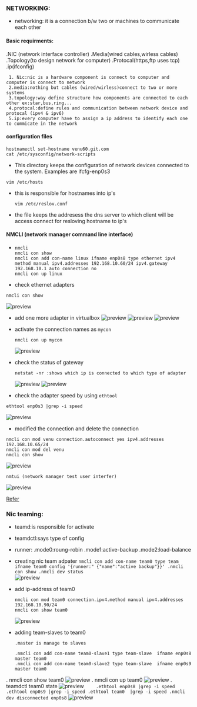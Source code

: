 ### NETWORKING:
* networking: it is a connection b/w two or machines to communicate each other 

#### Basic requirments:
 .NIC (network interface controller)
 .Media(wired cables,wirless cables)
 .Topology(to design network for computer)
 .Protocal(https,ftp uses tcp)
 .ip(ifconfig)

```
 1. Nic:nic is a hardware component is connect to computer and computer is connect to network
 2.media:nothing but cables (wired/wirless)connect to two or more systems
 3.topology:way define structure how components are connected to each other ex:star,bus,ring...
 4.protocal:define rules and communication between network device and protocal (ipv4 & ipv6)
 5.ip:every computer have to assign a ip address to identify each one to commicate in the network
```
  
 
#### configuration files
  ```
  hostnamectl set-hostname venu60.git.com
  cat /etc/sysconfig/network-scripts
  ``` 
*  This directory keeps the configuration of network devices 
connected to the system. Examples are ifcfg-enp0s3

  ```
  vim /etc/hosts
  ```
* this is responsible for hostnames into ip's

  ```
  vim /etc/reslov.conf
  ```
*  the file keeps the addresess the dns server to which client will be access connect for resloving hostname to ip's  


#### NMCLI (network manager command line interface)

*  ```
   nmcli 
   nmcli con show
   nmcli con add con-name linux ifname enp0s8 type ethernet ipv4 method manual ipv4.addresses 192.168.10.60/24 ipv4.gateway 192.168.10.1 auto connection no
   nmcli con up linux
   ```
*  check ethernet adapters
  ```
  nmcli con show
  ```
  ![preview](images/nmcli.PNG)   
* add one more adapter in virtualbox
  ![preview](images/nmcli0.PNG)
  ![preview](images/nmcli1.PNG)
  ![preview](images/nmcli2.PNG)
* activate the connection names as `mycon`  
  ```
  nmcli con up mycon
  ```
  ![preview](images/nmcli3.PNG)
* check the status of gateway
  
  ```
  netstat -nr :shows which ip is connected to which type of adapter
  ``` 
  ![preview](images/nmcli4.PNG)
  ![preview](images/nmcli5.PNG)
*  check the adapter speed  by using `ethtool`
  
  ```
  ethtool enp0s3 |grep -i speed
  ```  
  ![preview](images/nmcli6.PNG)

*  modified the connection and delete the connection
  ```
  nmcli con mod venu connection.autoconnect yes ipv4.addresses
  192.168.10.65/24
  nmcli con mod del venu
  nmcli con show
  ```  
  ![preview](images/nmcli7.PNG)

   ```
   nmtui (network manager test user interfer)
   ```
  ![preview](images/nmcli8.PNG)

   [Refer](https://www.interserver.net/tips/kb/network-bonding-types-network-bonding/)

   ### Nic teaming:

  * teamd:is responsible for activate
  * teamdctl:says type of config
  *  runner:
    .mode0:roung-robin
    .mode1:active-backup
    .mode2:load-balance
  *  creating nic team adpater 
    ```
    nmcli con add con-name team0 type team ifname team0 config '{runner:" {"name":"active backup"}}'
    .nmcli con show
    .nmcli dev status
    ```  
    ![preview](images/nmcli9.PNG)
  * add ip-address of team0
    ```
    nmcli con mod team0 connection.ipv4.method manual ipv4.addresses 192.168.10.90/24
    nmcli con show team0
    ```  
    ![preview](images/nmcli10.PNG)
  * adding team-slaves to team0

    ```
    .master is manage to slaves 
    ```
    ``` 
    .nmcli con add con-name team0-slave1 type team-slave  ifname enp0s8 master team0
    .nmcli con add con-name team0-slave2 type team-slave  ifname enp0s9 master team0
    ```  
  . nmcli con show team0
    ![preview](images/nmcli11.PNG)
  . nmcli con up team0
    ![preview](images/nmcli12.PNG)
  . teamdctl team0 state
    ![preview](images/nmcli13.PNG)
    ```    
    .ethtool enp0s8 |grep -i speed 
    .ethtool enp0s9 |grep -i speed
    .ethtool team0  |grep -i speed
    .nmcli dev disconnected enp0s8
    ``` 
    ![preview](images/nmcli14.PNG)

    



     
     
    
      

